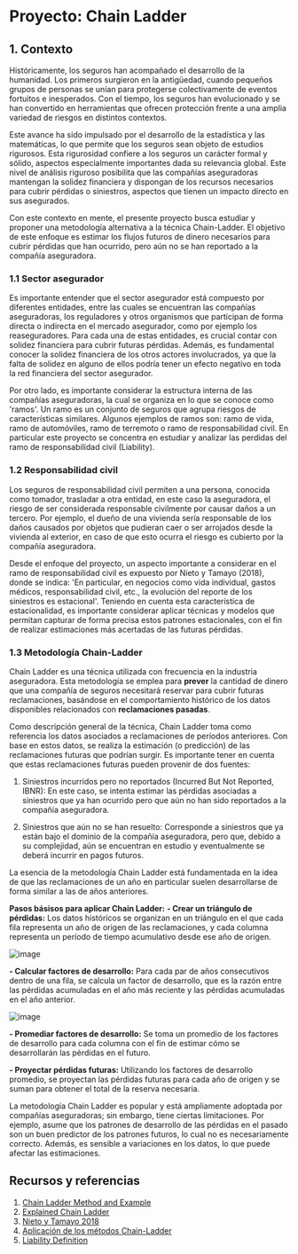 # Proyecto: Chain Ladder

## 1. Contexto

Históricamente, los seguros han acompañado el desarrollo de la humanidad. Los primeros surgieron en la antigüedad, cuando pequeños grupos de personas se unían para protegerse colectivamente de eventos fortuitos e inesperados. Con el tiempo, los seguros han evolucionado y se han convertido en herramientas que ofrecen protección frente a una amplia variedad de riesgos en distintos contextos.

Este avance ha sido impulsado por el desarrollo de la estadística y las matemáticas, lo que permite que los seguros sean objeto de estudios rigurosos. Esta rigurosidad confiere a los seguros un carácter formal y sólido, aspectos especialmente importantes dada su relevancia global. Este nivel de análisis riguroso posibilita que las compañías aseguradoras mantengan la solidez financiera y dispongan de los recursos necesarios para cubrir pérdidas o siniestros, aspectos que tienen un impacto directo en sus asegurados.

Con este contexto en mente, el presente proyecto busca estudiar y proponer una metodología alternativa a la técnica Chain-Ladder. El objetivo de este enfoque es estimar los flujos futuros de dinero necesarios para cubrir pérdidas que han ocurrido, pero aún no se han reportado a la compañía aseguradora.

### 1.1	Sector asegurador

Es importante entender que el sector asegurador está compuesto por diferentes entidades, entre las cuales se encuentran las compañías aseguradoras, los reguladores y otros organismos que participan de forma directa o indirecta en el mercado asegurador, como por ejemplo los reaseguradores. Para cada una de estas entidades, es crucial contar con solidez financiera para cubrir futuras pérdidas. Además, es fundamental conocer la solidez financiera de los otros actores involucrados, ya que la falta de solidez en alguno de ellos podría tener un efecto negativo en toda la red financiera del sector asegurador.

Por otro lado, es importante considerar la estructura interna de las compañías aseguradoras, la cual se organiza en lo que se conoce como 'ramos'. Un ramo es un conjunto de seguros que agrupa riesgos de características similares. Algunos ejemplos de ramos son: ramo de vida, ramo de automóviles, ramo de terremoto o ramo de responsabilidad civil.
En particular este proyecto se concentra en estudiar y analizar las perdidas del ramo de responsabilidad civil (Liability). 

### 1.2 Responsabilidad civil

Los seguros de responsabilidad civil permiten a una persona, conocida como tomador, trasladar a otra entidad, en este caso la aseguradora, el riesgo de ser considerada responsable civilmente por causar daños a un tercero. Por ejemplo, el dueño de una vivienda sería responsable de los daños causados por objetos que pudieran caer o ser arrojados desde la vivienda al exterior, en caso de que esto ocurra el riesgo es cubierto por la compañía aseguradora. 

Desde el enfoque del proyecto, un aspecto importante a considerar en el ramo de responsabilidad civil es expuesto por Nieto y Tamayo (2018), donde se indica: 'En particular, en negocios como vida individual, gastos médicos, responsabilidad civil, etc., la evolución del reporte de los siniestros es estacional'. Teniendo en cuenta esta característica de estacionalidad, es importante considerar aplicar técnicas y modelos que permitan capturar de forma precisa estos patrones estacionales, con el fin de realizar estimaciones más acertadas de las futuras pérdidas.


### 1.3 Metodología Chain-Ladder
Chain Ladder es una técnica utilizada con frecuencia en la industria aseguradora. Esta metodología se emplea para **prever** la cantidad de dinero que una compañía de seguros necesitará reservar para cubrir futuras reclamaciones, basándose en el comportamiento histórico de los datos disponibles relacionados con **reclamaciones pasadas**.

Como descripción general de la técnica, Chain Ladder toma como referencia los datos asociados a reclamaciones de períodos anteriores. Con base en estos datos, se realiza la estimación (o predicción) de las reclamaciones futuras que podrían surgir. Es importante tener en cuenta que estas reclamaciones futuras pueden provenir de dos fuentes:

1. Siniestros incurridos pero no reportados (Incurred But Not Reported, IBNR): En este caso, se intenta estimar las pérdidas asociadas a siniestros que ya han ocurrido pero que aún no han sido reportados a la compañía aseguradora.

3. Siniestros que aún no se han resuelto: Corresponde a siniestros que ya están bajo el dominio de la compañía aseguradora, pero que, debido a su complejidad, aún se encuentran en estudio y eventualmente se deberá incurrir en pagos futuros.

La esencia de la metodología Chain Ladder está fundamentada en la idea de que las reclamaciones de un año en particular suelen desarrollarse de forma similar a las de años anteriores.

**Pasos básisos para aplicar Chain Ladder:**
**- Crear un triángulo de pérdidas:** Los datos históricos se organizan en un triángulo en el que cada fila representa un año de origen de las reclamaciones, y cada columna representa un período de tiempo acumulativo desde ese año de origen.
  
![image](https://github.com/bdrinconp/ml_actuaria/assets/63571645/f8346d7a-3bbd-4c8f-88af-28299d511124)


**- Calcular factores de desarrollo:** Para cada par de años consecutivos dentro de una fila, se calcula un factor de desarrollo, que es la razón entre las pérdidas acumuladas en el año más reciente y las pérdidas acumuladas en el año anterior.

![image](https://github.com/bdrinconp/ml_actuaria/assets/63571645/d11fc7e2-9d70-4e55-a948-1593e47f321f)

**- Promediar factores de desarrollo:** Se toma un promedio de los factores de desarrollo para cada columna con el fin de estimar cómo se desarrollarán las pérdidas en el futuro.

**- Proyectar pérdidas futuras:** Utilizando los factores de desarrollo promedio, se proyectan las pérdidas futuras para cada año de origen y se suman para obtener el total de la reserva necesaria.

La metodología Chain Ladder es popular y está ampliamente adoptada por compañías aseguradoras; sin embargo, tiene ciertas limitaciones. Por ejemplo, asume que los patrones de desarrollo de las pérdidas en el pasado son un buen predictor de los patrones futuros, lo cual no es necesariamente correcto. Además, es sensible a variaciones en los datos, lo que puede afectar las estimaciones.

## Recursos y referencias
1. [Chain Ladder Method and Example](https://www.bppacted.com/docs/textbook/CAA%20M4%20Textbook%20extract.pdf)
2. [Explained Chain Ladder](https://www.shmoop.com/finance-glossary/chain-ladder-method-clm.html)
3. [Nieto y Tamayo 2018](http://gfnun.unal.edu.co/fileadmin/content/eventos/simposioestadistica/documentos/Simposio_2018/memorias_2018/poster/Comparacion_de_modelos_estocasticos_para_el_calculo_de_la_reserva_IBNR_en_seguros_de_no_vida_-_Maria_Camila_Nieto.pdf)
4. [Aplicación de los métodos Chain-Ladder](https://repositorio.uasb.edu.ec/bitstream/10644/8595/1/T3757-MGFARF-Machado-Aplicacion.pdf)
6. [Liability Definition](https://www.spanish-translator-services.com/espanol/diccionarios/seguro-ingles-espanol/l/Liability_insurance.html)
